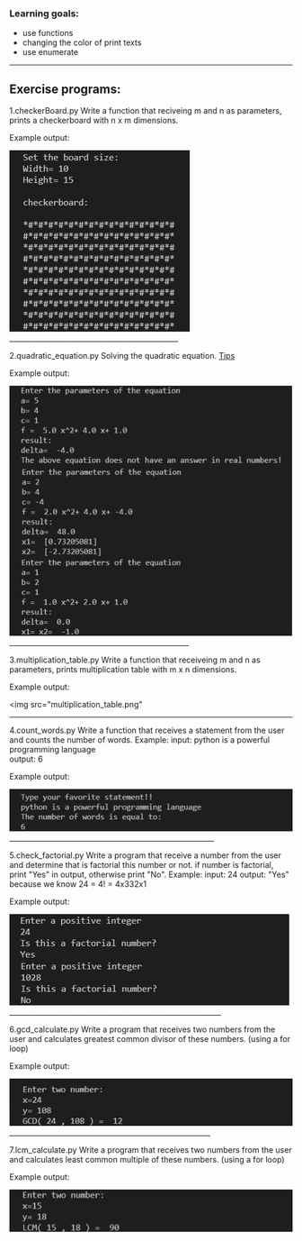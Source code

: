 
### Learning goals:
* use functions
* changing the color of print texts
* use enumerate
________________________________________________

## Exercise programs:

1.checkerBoard.py
Write a function that reciveing m and n as parameters, prints a checkerboard with n x m dimensions.

Example output:

<img src="checkerBoard.png" />
_______________________________________________

2.quadratic_equation.py
Solving the quadratic equation. <a href="" > Tips </a>

Example output:

<img src="quadratic_equation.png" />
__________________________________________________

3.multiplication_table.py
Write a function that receiveing m and n as parameters, prints multiplication table with m x n dimensions.

Example output:

<img src="multiplication_table.png"
_____________________________________________________
     
4.count_words.py
Write a function that receives a statement from the user and counts the number of words. Example:
input: python is a powerful programming language             
output: 6

Example output:

<img src="count_words.png" />
_________________________________________________________

5.check_factorial.py
Write a program that receive a number from the user and determine that is factorial this number or not. 
if number is factorial, print "Yes" in output, otherwise print "No". Example:
input: 24       output: "Yes"
because we know 24 = 4! = 4x332x1 

Example output:

<img src="check_factorial.png" />
___________________________________________________________

6.gcd_calculate.py
Write a program that receives two numbers from the user and calculates greatest common divisor of these numbers. (using a for loop)

Example output:

<img src="gcd_calculate.png" />
________________________________________________________

7.lcm_calculate.py
Write a program that receives two numbers from the user and calculates least common multiple of these numbers. (using a for loop) 

Example output:

<img src="lcm_calculate.png"/>



